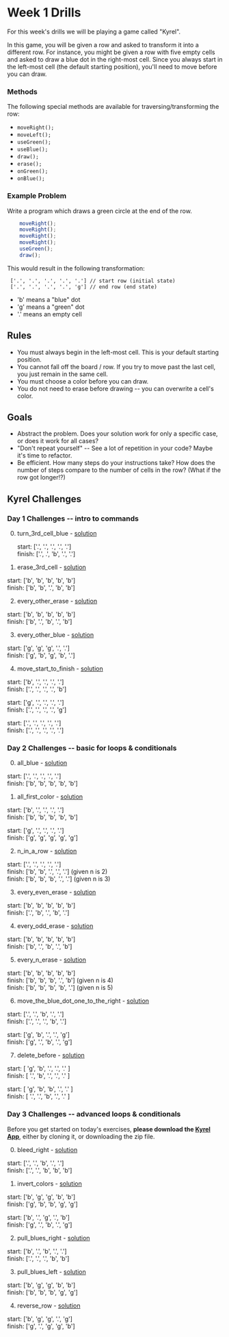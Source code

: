 # Week 1 Drills

For this week's drills we will be playing a game called "Kyrel".

In this game, you will be given a row and asked to transform it into a different row. For instance, you might be given a row with five empty cells  and asked to draw a blue dot in the right-most cell. Since you always start in the left-most cell (the default starting position), you'll need to move before you can draw.

### Methods
The following special methods are available for traversing/transforming the row:
* `moveRight();`
* `moveLeft();`
* `useGreen();`
* `useBlue();`
* `draw();`
* `erase();`
* `onGreen();`
* `onBlue();`

### Example Problem
Write a program which draws a green circle at the end of the row.

``` javascript
    moveRight();
    moveRight();
    moveRight();
    moveRight();
    useGreen();
    draw();
```

This would result in the following transformation:
```
 ['.', '.', '.', '.', '.'] // start row (initial state)
 ['.', '.', '.', '.', 'g'] // end row (end state)
```

- 'b' means a "blue" dot
- 'g' means a "green" dot
- '.' means an empty cell

## Rules
* You must always begin in the left-most cell. This is your default starting position.
* You cannot fall off the board / row. If you try to move past the last cell, you just remain in the same cell.
* You must choose a color before you can draw.
* You do not need to erase before drawing -- you can overwrite a cell's color.

## Goals
* Abstract the problem. Does your solution work for only a specific case, or does it work for all cases?
* "Don't repeat yourself" -- See a lot of repetition in your code? Maybe it's time to refactor.
* Be efficient. How many steps do your instructions take? How does the number of steps compare to the number of cells in the row? (What if the row got longer!?)

## Kyrel Challenges

### Day 1 Challenges -- intro to commands

0. turn_3rd_cell_blue - [solution](https://github.com/sf-wdi-21/kyrel/tree/master/challenges/solutions/turn_3rd_cell_blue.js)

    start:  ['.', '.', '.', '.', '.']   
    finish: ['.', .', 'b', '.', '.']  

1. erase_3rd_cell - [solution](https://github.com/sf-wdi-21/kyrel/tree/master/challenges/solutions/erase_3rd_cell.js)

  start:  ['b', 'b', 'b', 'b', 'b']  
  finish: ['b', 'b', '.', 'b', 'b']  

2. every_other_erase - [solution](https://github.com/sf-wdi-21/kyrel/tree/master/challenges/solutions/every_other_erase.js)

  start:  ['b', 'b', 'b', 'b', 'b']  
  finish: ['b', '.', 'b', '.', 'b']  

3. every_other_blue - [solution](https://github.com/sf-wdi-21/kyrel/tree/master/challenges/solutions/every_other_blue.js)

  start:  ['g', 'g', 'g', '.', '.']  
  finish: ['g', 'b', 'g', 'b', '.']  

4. move_start_to_finish - [solution](https://github.com/sf-wdi-21/kyrel/tree/master/challenges/solutions/move_start_to_finish.js)

  start:  ['b', '.', '.', '.', '.']  
  finish: ['.', '.', '.', '.', 'b']  

  start:  ['g', '.', '.', '.', '.']  
  finish: ['.', '.', '.', '.', 'g']  

  start:  ['.', '.', '.', '.', '.']  
  finish: ['.', '.', '.', '.', '.']  

### Day 2 Challenges -- basic for loops & conditionals

0. all_blue - [solution](https://github.com/sf-wdi-21/kyrel/tree/master/challenges/solutions/all_blue.js)

  start:  ['.', '.', '.', '.', '.']  
  finish: ['b', 'b', 'b', 'b', 'b']  

1. all_first_color - [solution](https://github.com/sf-wdi-21/kyrel/tree/master/challenges/solutions/all_first_color.js)

  start:  ['b', '.', '.', '.', '.']  
  finish: ['b', 'b', 'b', 'b', 'b']  

  start:  ['g', '.', '.', '.', '.']  
  finish: ['g', 'g', 'g', 'g', 'g']  

2. n_in_a_row - [solution](https://github.com/sf-wdi-21/kyrel/tree/master/challenges/solutions/n_in_a_row.js)

  start:  ['.', '.', '.', '.', '.']  
  finish: ['b', 'b', '.', '.', '.']  \(given n is 2)  
  finish: ['b', 'b', 'b', '.', '.']  \(given n is 3)  

3. every_even_erase - [solution](https://github.com/sf-wdi-21/kyrel/tree/master/challenges/solutions/every_even_erase.js)

  start:  ['b', 'b', 'b', 'b', 'b']  
    finish: ['.', 'b', '.', 'b', '.']  
  
4. every_odd_erase - [solution](https://github.com/sf-wdi-21/kyrel/tree/master/challenges/solutions/every_odd_erase.js)

  start:  ['b', 'b', 'b', 'b', 'b']  
    finish: ['b', '.', 'b', '.', 'b']  
  
5. every_n_erase - [solution](https://github.com/sf-wdi-21/kyrel/tree/master/challenges/solutions/every_n_erase.js)

  start:  ['b', 'b', 'b', 'b', 'b']  
    finish: ['b', 'b', 'b', '.', 'b']  \(given n is 4)  
  finish: ['b', 'b', 'b', 'b', '.']  \(given n is 5)  

6. move_the_blue_dot_one_to_the_right - [solution](https://github.com/sf-wdi-21/kyrel/tree/master/challenges/solutions/move_the_blue_dot_one_to_the_right.js)

  start:  ['.', '.', 'b', '.', '.']  
    finish: ['.', '.', '.', 'b', '.']  
  
  start:  ['g', 'b', '.', '.', 'g']  
    finish: ['g', '.', 'b', '.', 'g']  
  
7. delete_before - [solution](https://github.com/sf-wdi-21/kyrel/tree/master/challenges/solutions/delete_before.js)

  start:  [ 'g', 'b', '.', '.', '.' ]    
  finish: [ '.', 'b', '.', '.', '.' ]    

  start:  [ 'g', 'b', 'b', '.', '.' ]    
  finish: [ '.', '.', 'b', '.', '.' ]  


### Day 3 Challenges -- advanced loops & conditionals

Before you get started on today's exercises, **please download the [Kyrel App](https://github.com/sf-wdi-21/kyrel)**, either by cloning it, or downloading the zip file.

0. bleed_right - [solution](https://github.com/sf-wdi-21/kyrel/tree/master/challenges/solutions/bleed_right.js)

  start:  ['.', '.', 'b', '.', '.']  
  finish: ['.', '.', 'b', 'b', 'b']  

1. invert_colors - [solution](https://github.com/sf-wdi-21/kyrel/tree/master/challenges/solutions/invert_colors.js)

  start:  ['b', 'g', 'g', 'b', 'b']  
  finish: ['g', 'b', 'b', 'g', 'g']  

  start:  ['b', '.', 'g', '.', 'b']  
  finish: ['g', '.', 'b', '.', 'g']  

2. pull_blues_right - [solution](https://github.com/sf-wdi-21/kyrel/tree/master/challenges/solutions/pull_blues_right.js)

  start:  ['b', '.', 'b', '.', '.']  
  finish: ['.', '.', '.', 'b', 'b']  

3. pull_blues_left - [solution](https://github.com/sf-wdi-21/kyrel/tree/master/challenges/solutions/pull_blues_left.js)

  start:  ['b', 'g', 'g', 'b', 'b']  
  finish: ['b', 'b', 'b', 'g', 'g']  

4. reverse_row - [solution](https://github.com/sf-wdi-21/kyrel/tree/master/challenges/solutions/reverse_row.js)

  start:  ['b', 'g', 'g', '.', 'g']  
  finish: ['g', '.', 'g', 'g', 'b']  

